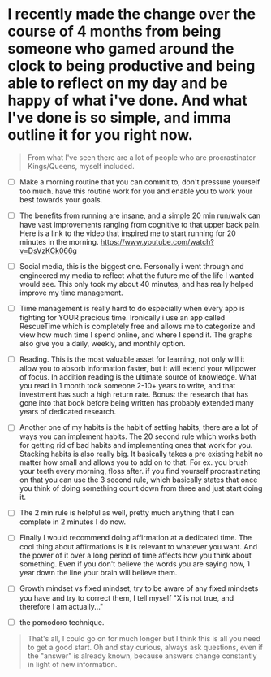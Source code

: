 # I recently made the change over the course of 4 months from being someone who gamed around the clock to being productive and being able to reflect on my day and be happy of what i've done. And what I've done is so simple, and imma outline it for you right now.

> From what I've seen there are a lot of people who are procrastinator Kings/Queens, myself included. 

- [ ] Make a morning routine that you can commit to, don't pressure yourself too much. have this routine work for you and enable you to work your best towards your goals. 

- [ ] The benefits from running are insane, and a simple 20 min run/walk can have vast improvements ranging from cognitive to that upper back pain. Here is a link to the video that inspired me to start running for 20 minutes in the morning. https://www.youtube.com/watch?v=DsVzKCk066g

- [ ] Social media, this is the biggest one. Personally i went through and engineered my media to reflect what the future me of the life I wanted would see. This only took my about 40 minutes, and has really helped improve my time management.

- [ ] Time management is really hard to do especially when every app is fighting for YOUR precious time. Ironically i use an app called RescueTime which is completely free and allows me to categorize and view how much time I spend online, and where I spend it. The graphs also give you a daily, weekly, and monthly option.

- [ ] Reading. This is the most valuable asset for learning, not only will it allow you to absorb information faster, but it will extend your willpower of focus. In addition reading is the ultimate source of knowledge. What you read in 1 month took someone 2-10+ years to write, and that investment has such a high return rate. Bonus: the research that has gone into that book before being written has probably extended many years of dedicated research.  

- [ ] Another one of my habits is the habit of setting habits, there are a lot of ways you can implement habits. The 20 second rule which works both for getting rid of bad habits and implementing ones that work for you. Stacking habits is also really big. It basically takes a pre existing habit no matter how small and allows you to add on to that. For ex. you brush your teeth every morning, floss after. if you find yourself procrastinating on that you can use the 3 second rule, which basically states that once you think of doing something count down from three and just start doing it.

- [ ] The 2 min rule is helpful as well, pretty much anything that I can complete in 2 minutes I do now.

- [ ] Finally I would recommend doing affirmation at a dedicated time. The cool thing about affirmations is it is relevant to whatever you want. And the power of it over a long period of time affects how you think about something. Even if you don't believe the words you are saying now, 1 year down the line your brain will believe them. 

- [ ] Growth mindset vs fixed mindset, try to be aware of any fixed mindsets you have and try to correct them, I tell myself "X is not true, and therefore I am actually..."

- [ ] the pomodoro technique.

> That's all, I could go on for much longer but I think this is all you need to get a good start. Oh and stay curious, always ask questions, even if the "answer" is already known, because answers change constantly in light of new information.
